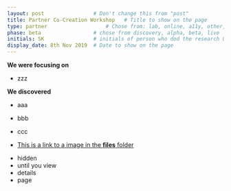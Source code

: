 ```yaml
---
layout: post                # Don't change this from "post"
title: Partner Co-Creation Workshop   # Title to show on the page
type: partner                   # Chose from: lab, online, a11y, other, partner
phase: beta                 # chose from discovery, alpha, beta, live
initials: SK                # initials of person who dod the research OR who uploaded it to this site
display_date: 8th Nov 2019  # Date to show on the page
---
```


**We were focusing on**
- zzz



**We discovered**

- aaa
- bbb
- ccc

- [This is a link to a image in the **files** folder](/files/saltire.png)

<!--more-->

- hidden
- until you view
- details
- page
